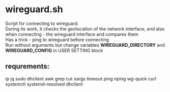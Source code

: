 # wireguard.sh
  Script for connecting to wireguard.  
  During its work, it checks the geolocation of the network interface, and also when connecting - the wireguard interface and compares them  
  Has a trick - ping to wireguard before connecting  
  Run without arguments but change variables **WIREGUARD_DIRECTORY** and **WIREGUARD_CONFIG** in USER SETTING block  
 ## requrements:
  ip jq sudo dhclient awk grep cut xargs timeout ping nping wg-quick curl systemctl systemd-resolved dhclient 
